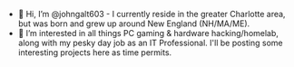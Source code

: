 - 👋 Hi, I’m @johngalt603 - I currently reside in the greater Charlotte area, but was born and grew up around New England (NH/MA/ME).
- 👀 I’m interested in all things PC gaming & hardware hacking/homelab, along with my pesky day job as an IT Professional.  I'll be posting some interesting projects here as time permits.

